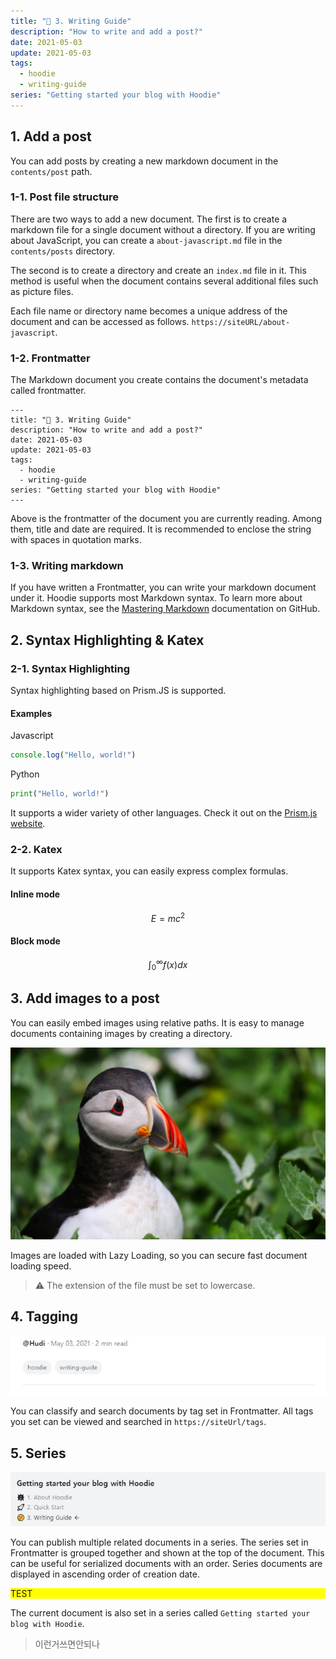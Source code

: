 ```yaml
---
title: "🤔 3. Writing Guide"
description: "How to write and add a post?"
date: 2021-05-03
update: 2021-05-03
tags:
  - hoodie
  - writing-guide
series: "Getting started your blog with Hoodie"
---
```


## 1. Add a post

You can add posts by creating a new markdown document in the `contents/post` path.

### 1-1. Post file structure

There are two ways to add a new document. The first is to create a markdown file for a single document without a directory. If you are writing about JavaScript, you can create a `about-javascript.md` file in the `contents/posts` directory.

The second is to create a directory and create an `index.md` file in it. This method is useful when the document contains several additional files such as picture files.

Each file name or directory name becomes a unique address of the document and can be accessed as follows. `https://siteURL/about-javascript`.

### 1-2. Frontmatter

The Markdown document you create contains the document's metadata called frontmatter.

```
---
title: "🤔 3. Writing Guide"
description: "How to write and add a post?"
date: 2021-05-03
update: 2021-05-03
tags:
  - hoodie
  - writing-guide
series: "Getting started your blog with Hoodie"
---
```

Above is the frontmatter of the document you are currently reading. Among them, title and date are required. It is recommended to enclose the string with spaces in quotation marks.

### 1-3. Writing markdown

If you have written a Frontmatter, you can write your markdown document under it. Hoodie supports most Markdown syntax. To learn more about Markdown syntax, see the [Mastering Markdown](https://guides.github.com/features/mastering-markdown/) documentation on GitHub.

## 2. Syntax Highlighting & Katex

### 2-1. Syntax Highlighting

Syntax highlighting based on Prism.JS is supported.

#### Examples

Javascript

```javascript
console.log("Hello, world!")
```

Python

```python
print("Hello, world!")
```

It supports a wider variety of other languages. Check it out on the [Prism.js website](https://prismjs.com/).

### 2-2. Katex

It supports Katex syntax, you can easily express complex formulas.

#### Inline mode

$$ E = m c^{2} $$

#### Block mode

$$
\int_{0}^{\infty} f(x) dx
$$

## 3. Add images to a post

You can easily embed images using relative paths. It is easy to manage documents containing images by creating a directory.

![](sample-image.jpg)

Images are loaded with Lazy Loading, so you can secure fast document loading speed.

> ⚠ The extension of the file must be set to lowercase.

## 4. Tagging

![](tag-example.jpg)

You can classify and search documents by tag set in Frontmatter. All tags you set can be viewed and searched in `https://siteUrl/tags`.

## 5. Series

![](series-example.jpg)

You can publish multiple related documents in a series. The series set in Frontmatter is grouped together and shown at the top of the document. This can be useful for serialized documents with an order. Series documents are displayed in ascending order of creation date.

<div style="background-color:yellow">TEST</div>

The current document is also set in a series called `Getting started your blog with Hoodie`.

> 이런거쓰면안되나
